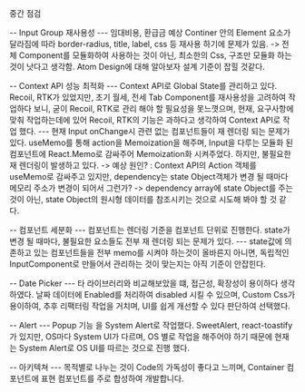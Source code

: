 중간 점검

-- Input Group 재사용성
--- 임대비용, 환급금 예상 Continer 안의 Element 요소가 달라짐에 따라 border-radius, title, label, css 등 재사용 하기에 문제가 있음.
-> 전체 Component를 모듈화하여 사용하는 것이 아닌, 최소한의 Css, 구조만 모듈화 하는것이 낫다고 생각함.
Atom Design에 대해 알아보자 설계 기준이 잡힐 것같다.

-- Context API 성능 최적화
--- Context API로 Global State를 관리하고 있다. Recoil, RTK가 있었지만, 초기 월세, 전세 Tab Component를 재사용성을 고려하여 작업하다 보니, 굳이 Recoil, RTK로 관리
해야 할 필요성을 못느꼇으며, 현재, 요구사항에 맞춰 작업하는데에 있어 Recoil, RTK의 기능은 과하다고 생각하여 Context API로 작업 했다.
--- 현재 Input onChange시 관련 없는 컴포넌트들이 재 렌더링 되는 문제가 있다. useMemo를 통해 action을 Memoization을 해주며, Input을 다루는 모듈화 된 컴포넌트에 React.Memo로 감싸주어 Memoization화 시켜주었다. 하지만, 불필요한 재 렌더링이 발생하고 있다.
-> 예상 원인? : Context API의 Action 객체를 useMemo로 감싸주고 있지만, dependency는 state Object객체가 변경 될 때마다 메모리 주소가 변경이 되어서 그런가?
-> dependency array에 state Object를 주는것이 아닌, state Object의 원시형 데이터를 참조시키는 것으로 시도해 봐야 할 것 같다.

-- 컴포넌트 세분화
--- 컴포넌트는 렌더링 기준을 컴포넌트 단위로 진행한다. state가 변경 될 때마다, 불필요한 요소들도 전부 재 렌더링 되는 문제가 있다.
--- state값에 의존하고 있는 컴포넌트들을 전부 memo를 시켜야 하는것이 올바른지 아니면, 독립적인 InputComponent로 만들어서 관리하는 것이 맞는지는 아직 기준이 안잡힌다.

-- Date Picker
--- 타 라이브러리와 비교해보았을 떄, 접근성, 확장성이 용이하다 생각하였다. 날짜 데이터에 Enabled를 처리하여 disabled 시킬 수 있으며, Custom Css가 용이하여, 추후 리팩터링 작업을 거치며, UI를 쉽게 개선할 수 있다 판단하여 선택했다.

-- Alert
--- Popup 기능 을 System Alert로 작업했다. SweetAlert, react-toastify가 있지만, OS마다 System UI가 다르며, OS 별로 작업을 해주어야 하기 때문에 현재는 System Alert로 OS UI를 따르는 것으로 진행 했다.

-- 아키텍쳐
--- 목적별로 나누는 것이 Code의 가독성이 좋다고 느끼며, Container 컴포넌트에 표현 컴포넌트를 주로 합성하여 개발합니다.
